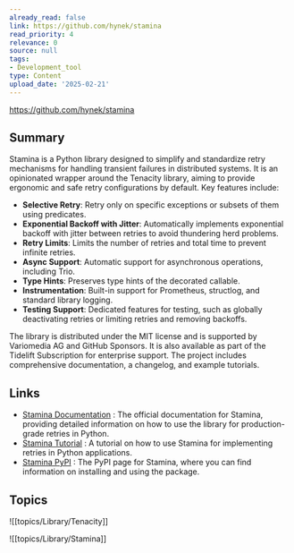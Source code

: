 ```yaml
---
already_read: false
link: https://github.com/hynek/stamina
read_priority: 4
relevance: 0
source: null
tags:
- Development_tool
type: Content
upload_date: '2025-02-21'
---
```


https://github.com/hynek/stamina
## Summary

Stamina is a Python library designed to simplify and standardize retry mechanisms for handling transient failures in distributed systems. It is an opinionated wrapper around the Tenacity library, aiming to provide ergonomic and safe retry configurations by default. Key features include:

- **Selective Retry**: Retry only on specific exceptions or subsets of them using predicates.
- **Exponential Backoff with Jitter**: Automatically implements exponential backoff with jitter between retries to avoid thundering herd problems.
- **Retry Limits**: Limits the number of retries and total time to prevent infinite retries.
- **Async Support**: Automatic support for asynchronous operations, including Trio.
- **Type Hints**: Preserves type hints of the decorated callable.
- **Instrumentation**: Built-in support for Prometheus, structlog, and standard library logging.
- **Testing Support**: Dedicated features for testing, such as globally deactivating retries or limiting retries and removing backoffs.

The library is distributed under the MIT license and is supported by Variomedia AG and GitHub Sponsors. It is also available as part of the Tidelift Subscription for enterprise support. The project includes comprehensive documentation, a changelog, and example tutorials.
## Links

- [Stamina Documentation](https://stamina.hynek.me/) : The official documentation for Stamina, providing detailed information on how to use the library for production-grade retries in Python.
- [Stamina Tutorial](https://stamina.hynek.me/en/latest/tutorial.html) : A tutorial on how to use Stamina for implementing retries in Python applications.
- [Stamina PyPI](https://pypi.org/project/stamina/) : The PyPI page for Stamina, where you can find information on installing and using the package.

## Topics

![[topics/Library/Tenacity]]

![[topics/Library/Stamina]]